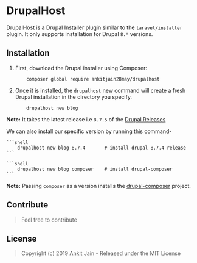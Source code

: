 # DrupalHost

DrupalHost is a Drupal Installer plugin similar to the `laravel/installer` plugin. It only supports installation for Drupal `8.*` versions.

## Installation

1. First, download the Drupal installer using Composer:

    ```shell
        composer global require ankitjain28may/drupalhost
    ```

2. Once it is installed, the `drupalhost` new command will create a fresh Drupal installation in the directory you specify.

    ```shell
        drupalhost new blog
    ```

**Note:** It takes the latest release i.e `8.7.5` of the [Drupal Releases](https://www.drupal.org/project/drupal/releases) 

We can also install our specific version by running this command-

    ```shell
        drupalhost new blog 8.7.4       # install drupal 8.7.4 release
    ```

    ```shell
        drupalhost new blog composer    # install drupal-composer
    ```
**Note:** Passing `composer` as a version installs the [drupal-composer](https://github.com/drupal-composer/drupal-project) project.

## Contribute

>Feel free to contribute

## License

>Copyright (c) 2019 Ankit Jain - Released under the MIT License